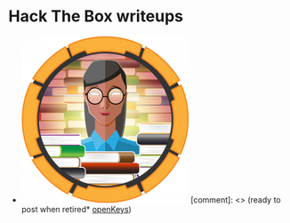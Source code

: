 # Hack The Box writeups
* [![Book](/assets/img/book/book.png "Book")](_posts/book/book.md)
[comment]: <> (ready to post when retired* [openKeys](_posts/openKeys/2020-07-27-openKeys.md))
